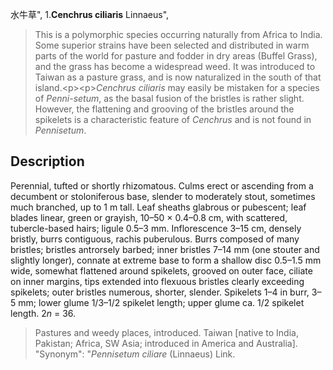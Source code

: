水牛草",
1.**Cenchrus ciliaris** Linnaeus",

> This is a polymorphic species occurring naturally from Africa to India. Some superior strains have been selected and distributed in warm parts of the world for pasture and fodder in dry areas (Buffel Grass), and the grass has become a widespread weed. It was introduced to Taiwan as a pasture grass, and is now naturalized in the south of that island.&lt;p&gt;&lt;p&gt;*Cenchrus ciliaris* may easily be mistaken for a species of *Penni-setum*, as the basal fusion of the bristles is rather slight. However, the flattening and grooving of the bristles around the spikelets is a characteristic feature of *Cenchrus* and is not found in *Pennisetum*.

## Description
Perennial, tufted or shortly rhizomatous. Culms erect or ascending from a decumbent or stoloniferous base, slender to moderately stout, sometimes much branched, up to 1 m tall. Leaf sheaths glabrous or pubescent; leaf blades linear, green or grayish, 10–50 × 0.4–0.8 cm, with scattered, tubercle-based hairs; ligule 0.5–3 mm. Inflorescence 3–15 cm, densely bristly, burrs contiguous, rachis puberulous. Burrs composed of many bristles; bristles antrorsely barbed; inner bristles 7–14 mm (one stouter and slightly longer), connate at extreme base to form a shallow disc 0.5–1.5 mm wide, somewhat flattened around spikelets, grooved on outer face, ciliate on inner margins, tips extended into flexuous bristles clearly exceeding spikelets; outer bristles numerous, shorter, slender. Spikelets 1–4 in burr, 3–5 mm; lower glume 1/3–1/2 spikelet length; upper glume ca. 1/2 spikelet length. 2*n* = 36.

> Pastures and weedy places, introduced. Taiwan [native to India, Pakistan; Africa, SW Asia; introduced in America and Australia].
  "Synonym": "*Pennisetum ciliare* (Linnaeus) Link.
